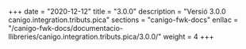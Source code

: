 +++
date        = "2020-12-12"
title       = "3.0.0"
description = "Versió 3.0.0 canigo.integration.tributs.pica"
sections    = "canigo-fwk-docs"
enllac		= "/canigo-fwk-docs/documentacio-llibreries/canigo.integration.tributs.pica/3.0.0/"
weight		= 4
+++

